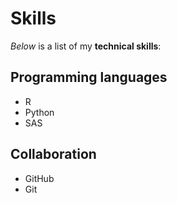# Skills

*Below* is a list of my **technical skills**:

## Programming languages
- R
- Python
- SAS

## Collaboration
- GitHub
- Git
